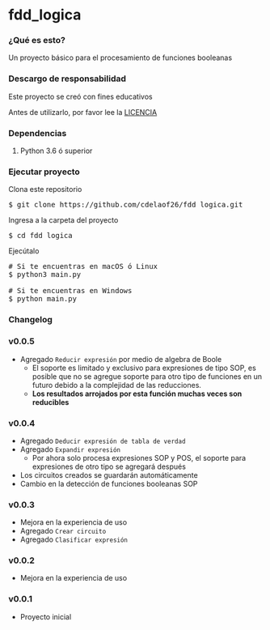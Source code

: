# fdd_logica

### ¿Qué es esto?

Un proyecto básico para el procesamiento de funciones booleanas

### Descargo de responsabilidad

Este proyecto se creó con fines educativos

Antes de utilizarlo, por favor lee la [LICENCIA](LICENSE)

### Dependencias

1. Python 3.6 ó superior


### Ejecutar proyecto

Clona este repositorio

<pre>
$ git clone https://github.com/cdelaof26/fdd_logica.git
</pre>

Ingresa a la carpeta del proyecto

<pre>
$ cd fdd_logica
</pre>

Ejecútalo

<pre>
# Si te encuentras en macOS ó Linux
$ python3 main.py

# Si te encuentras en Windows
$ python main.py
</pre>


### Changelog

### v0.0.5
- Agregado `Reducir expresión` por medio de algebra de Boole
  - El soporte es limitado y exclusivo para expresiones de tipo SOP,
    es posible que no se agregue soporte para otro tipo de funciones
    en un futuro debido a la complejidad de las reducciones.
  - **Los resultados arrojados por esta función muchas veces son 
    reducibles**


### v0.0.4
- Agregado `Deducir expresión de tabla de verdad`
- Agregado `Expandir expresión`
  - Por ahora solo procesa expresiones SOP y POS, el soporte
    para expresiones de otro tipo se agregará después
- Los circuitos creados se guardarán automáticamente
- Cambio en la detección de funciones booleanas SOP


### v0.0.3
- Mejora en la experiencia de uso
- Agregado `Crear circuito`
- Agregado `Clasificar expresión`


### v0.0.2
- Mejora en la experiencia de uso


### v0.0.1
- Proyecto inicial
